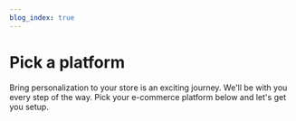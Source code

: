 ```yaml
---
blog_index: true
---
```


# Pick a platform

Bring personalization to your store is an exciting journey. We'll be with you every step of the way. Pick your e-commerce platform below and let's get you setup.

<ArticleIndex type="install" />
